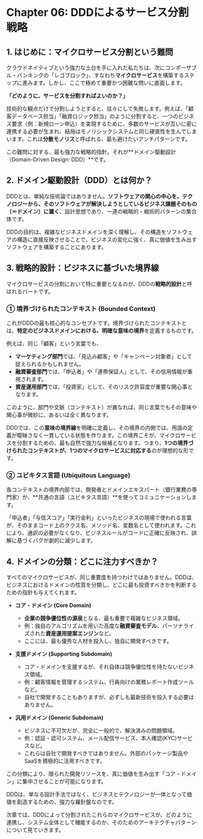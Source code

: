 # Chapter 06: DDDによるサービス分割戦略

## 1. はじめに：マイクロサービス分割という難問

クラウドネイティブという強力な土台を手に入れた私たちは、次にコンポーザブル・バンキングの「レゴブロック」、すなわち**マイクロサービス**を構築するステップに進みます。しかし、ここで極めて重要かつ困難な問いに直面します。

**「どのように、サービスを分割すればよいのか？」**

技術的な観点だけで分割しようとすると、往々にして失敗します。例えば、「顧客データベース担当」「融資ロジック担当」のように分割すると、一つのビジネス要求（例：新規ローン申込）を実現するために、多数のサービスが互いに密に連携する必要が生まれ、結局はモノリシックシステムと同じ硬直性を生んでしまいます。これは**分散モノリス**と呼ばれる、最も避けたいアンチパターンです。

この難問に対する、最も強力な戦略的指針。それが**ドメイン駆動設計（Domain-Driven Design: DDD）**です。

## 2. ドメイン駆動設計（DDD）とは何か？

DDDとは、単純な技術論ではありません。**ソフトウェアの関心の中心を、テクノロジーから、そのソフトウェアが解決しようとしているビジネス課題そのもの（＝ドメイン）に置く**、設計思想であり、一連の戦略的・戦術的パターンの集合体です。

DDDの目的は、複雑なビジネスドメインを深く理解し、その構造をソフトウェアの構造に直接反映させることで、ビジネスの変化に強く、真に価値を生み出すソフトウェアを構築することにあります。

## 3. 戦略的設計：ビジネスに基づいた境界線

マイクロサービスの分割において特に重要となるのが、DDDの**戦略的設計**と呼ばれるパートです。

### ① 境界づけられたコンテキスト (Bounded Context)

これがDDDの最も核心的なコンセプトです。境界づけられたコンテキストとは、**特定のビジネスドメインにおける、明確な意味の境界**を定義するものです。

例えば、同じ「顧客」という言葉でも、
-   **マーケティング部門**では、「見込み顧客」や「キャンペーン対象者」として捉えられるかもしれません。
-   **融資審査部門**では、「申込者」や「連帯保証人」として、その信用情報が重視されます。
-   **資産運用部門**では、「投資家」として、そのリスク許容度が重要な関心事となります。

このように、部門や文脈（コンテキスト）が異なれば、同じ言葉でもその意味や関心事が微妙に、あるいは全く異なります。

DDDでは、この**意味の境界線**を明確に定義し、その境界の内側では、用語の定義が曖昧さなく一貫している状態を作ります。この境界こそが、マイクロサービスを分割するための、最も自然で強力な候補となります。つまり、**1つの境界づけられたコンテキストが、1つのマイクロサービスに対応する**のが理想的な形です。

### ② ユビキタス言語 (Ubiquitous Language)

各コンテキストの境界内部では、開発者とドメインエキスパート（銀行業務の専門家）が、**共通の言語（ユビキタス言語）**を使ってコミュニケーションします。

「申込者」「与信スコア」「実行金利」といったビジネスの現場で使われる言葉が、そのままコード上のクラス名、メソッド名、変数名として使われます。これにより、通訳の必要がなくなり、ビジネスルールがコードに正確に反映され、誤解に基づくバグが劇的に減少します。

## 4. ドメインの分類：どこに注力すべきか？

すべてのマイクロサービスが、同じ重要度を持つわけではありません。DDDは、ビジネスにおけるドメインの性質を分類し、どこに最も投資すべきかを判断するための指針も与えてくれます。

-   **コア・ドメイン (Core Domain)**
    -   **企業の競争優位性の源泉**となる、最も重要で複雑なビジネス領域。
    -   例：独自のアルゴリズムを用いた高度な**融資審査モデル**、パーソナライズされた**資産運用提案エンジン**など。
    -   ここには、最も優秀な人材を投入し、独自に開発すべきです。

-   **支援ドメイン (Supporting Subdomain)**
    -   コア・ドメインを支援するが、それ自体は競争優位性を持たないビジネス領域。
    -   例：顧客情報を管理するシステム、行員向けの業務レポート作成ツールなど。
    -   自社で開発することもありますが、必ずしも最新技術を投入する必要はありません。

-   **汎用ドメイン (Generic Subdomain)**
    -   ビジネスに不可欠だが、完全に一般的で、解決済みの問題領域。
    -   例：認証・認可システム、メール配信サービス、本人確認(KYC)サービスなど。
    -   これらは自社で開発すべきではありません。外部のパッケージ製品やSaaSを積極的に活用すべきです。

この分類により、限られた開発リソースを、真に価値を生み出す「コア・ドメイン」に集中させることが可能になります。

DDDは、単なる設計手法ではなく、ビジネスとテクノロジーが一体となって価値を創造するための、強力な羅針盤なのです。

次章では、DDDによって分割されたこれらのマイクロサービスが、どのように連携し、システム全体として機能するのか、そのためのアーキテクチャパターンについて見ていきます。 